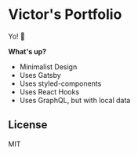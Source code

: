 # Victor's Portfolio

Yo! :wave:

**What's up?**
- Minimalist Design
- Uses Gatsby
- Uses styled-components
- Uses React Hooks
- Uses GraphQL, but with local data

## License
MIT
